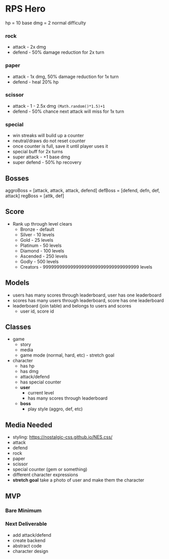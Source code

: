 # RPS Hero

hp = 10
base dmg = 2 normal difficulty

### rock
- attack - 2x dmg
- defend - 50% damage reduction for 2x turn

### paper
- attack - 1x dmg, 50% damage reduction for 1x turn
- defend - heal 20% hp

### scissor
- attack - 1 - 2.5x dmg `(Math.random()*1.5)+1`
  <!-- - super attack - +1 base dmg -->
- defend - 50% chance next attack will miss for 1x turn
  <!-- - super defend - 50% hp recovery -->

### special
- win streaks will build up a counter
- neutral/draws do not reset counter
- once counter is full, save it until player uses it
 - special buff for 2x turns
 - super attack - +1 base dmg
 - super defend - 50% hp recovery


## Bosses
aggroBoss = [attack, attack, attack, defend]
defBoss = [defend, defn, def, attack]
regBoss = [attk, def]

## Score
- Rank up through level clears
  - Bronze - default
  - Silver - 10 levels
  - Gold - 25 levels
  - Platinum - 50 levels
  - Diamond - 100 levels
  - Ascended - 250 levels
  - Godly - 500 levels
  - Creators - 99999999999999999999999999999999999 levels
<!-- - calculate score at the end of each battle based on hp
  - remaining health
  - each dmg dealt to opponent (including negative/overkill)
    - negative/overkill per hp = 250 points
  - points are hp * 100 -->

## Models
- users has many scores through leaderboard, user has one leaderboard
- scores has many users through leaderboard, score has one leaderboard
- leaderboard (join table) and belongs to users and scores
  - user id, score id

## Classes
- game
  - story
  - media
  - game mode (normal, hard, etc) - stretch goal
- character
  - has hp
  - has dmg
  - attack/defend
  - has special counter
  - **user**
    - current level
    - has many scores through leaderboard
  - **boss**
    - play style (aggro, def, etc)

## Media Needed
- styling: https://nostalgic-css.github.io/NES.css/
- attack
- defend
- rock
- paper
- scissor
- special counter (gem or something)
- different character expressions
- **stretch goal** take a photo of user and make them the character

## MVP
### Bare Minimum
<!-- - rock paper scissor
- current user and computer hp -->
<!-- - game ends when one player reaches 0 hp or less -->
### Next Deliverable
<!-- - DOM input -->
- add attack/defend
- create backend
- abstract code
- character design
